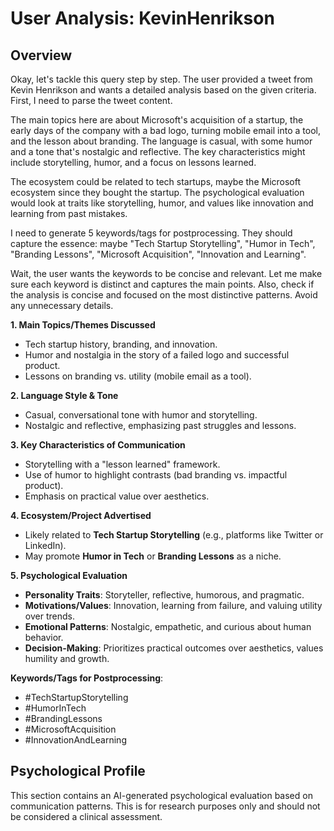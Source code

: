 # User Analysis: KevinHenrikson

## Overview

<think>
Okay, let's tackle this query step by step. The user provided a tweet from Kevin Henrikson and wants a detailed analysis based on the given criteria. First, I need to parse the tweet content.

The main topics here are about Microsoft's acquisition of a startup, the early days of the company with a bad logo, turning mobile email into a tool, and the lesson about branding. The language is casual, with some humor and a tone that's nostalgic and reflective. The key characteristics might include storytelling, humor, and a focus on lessons learned.

The ecosystem could be related to tech startups, maybe the Microsoft ecosystem since they bought the startup. The psychological evaluation would look at traits like storytelling, humor, and values like innovation and learning from past mistakes.

I need to generate 5 keywords/tags for postprocessing. They should capture the essence: maybe "Tech Startup Storytelling", "Humor in Tech", "Branding Lessons", "Microsoft Acquisition", "Innovation and Learning".

Wait, the user wants the keywords to be concise and relevant. Let me make sure each keyword is distinct and captures the main points. Also, check if the analysis is concise and focused on the most distinctive patterns. Avoid any unnecessary details.
</think>

**1. Main Topics/Themes Discussed**  
- Tech startup history, branding, and innovation.  
- Humor and nostalgia in the story of a failed logo and successful product.  
- Lessons on branding vs. utility (mobile email as a tool).  

**2. Language Style & Tone**  
- Casual, conversational tone with humor and storytelling.  
- Nostalgic and reflective, emphasizing past struggles and lessons.  

**3. Key Characteristics of Communication**  
- Storytelling with a "lesson learned" framework.  
- Use of humor to highlight contrasts (bad branding vs. impactful product).  
- Emphasis on practical value over aesthetics.  

**4. Ecosystem/Project Advertised**  
- Likely related to **Tech Startup Storytelling** (e.g., platforms like Twitter or LinkedIn).  
- May promote **Humor in Tech** or **Branding Lessons** as a niche.  

**5. Psychological Evaluation**  
- **Personality Traits**: Storyteller, reflective, humorous, and pragmatic.  
- **Motivations/Values**: Innovation, learning from failure, and valuing utility over trends.  
- **Emotional Patterns**: Nostalgic, empathetic, and curious about human behavior.  
- **Decision-Making**: Prioritizes practical outcomes over aesthetics, values humility and growth.  

**Keywords/Tags for Postprocessing**:  
- #TechStartupStorytelling  
- #HumorInTech  
- #BrandingLessons  
- #MicrosoftAcquisition  
- #InnovationAndLearning

## Psychological Profile

This section contains an AI-generated psychological evaluation based on communication patterns. This is for research purposes only and should not be considered a clinical assessment.